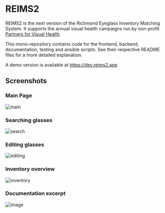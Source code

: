 # REIMS2

REIMS2 is the next version of the Richmond Eyeglass Inventory Matching System. It supports the annual visual health campaigns run by non-profit [Partners for Visual Health](https://partnersforvisualhealth.org/). 

This mono-repository contains code for the frontend, backend, documentation, testing and ansible scripts. See their respective README files for a more detailed explanation.

A demo version is available at https://dev.reims2.app

## Screenshots

### Main Page

![main](https://github.com/user-attachments/assets/e54d21bd-562e-49d8-9e0c-fab51b8f272a)

### Searching glasses

![search](https://github.com/user-attachments/assets/2aa309cb-84ce-4050-a8f1-a11f169fec28)

### Editing glasses

![editing](https://github.com/user-attachments/assets/c3a2d58e-659f-49f1-8c91-0b6a2a1f3044)

### Inventory overview

![inventory](https://github.com/user-attachments/assets/05e33d06-d0f3-4881-a1f0-8ba46f073c37)


### Documentation excerpt

![image](https://github.com/user-attachments/assets/0b496f9e-5bc6-4049-b98e-9d1a8e52e838)
